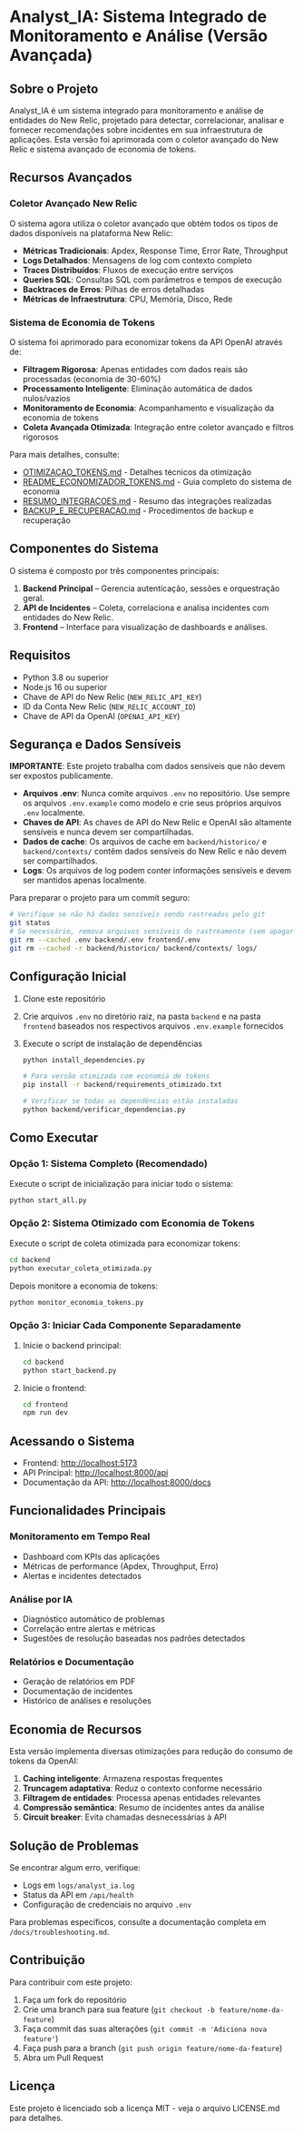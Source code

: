 # Analyst_IA: Sistema Integrado de Monitoramento e Análise (Versão Avançada)

## Sobre o Projeto

Analyst_IA é um sistema integrado para monitoramento e análise de entidades do New Relic, projetado para detectar, correlacionar, analisar e fornecer recomendações sobre incidentes em sua infraestrutura de aplicações. Esta versão foi aprimorada com o coletor avançado do New Relic e sistema avançado de economia de tokens.

## Recursos Avançados

### Coletor Avançado New Relic

O sistema agora utiliza o coletor avançado que obtém todos os tipos de dados disponíveis na plataforma New Relic:

- **Métricas Tradicionais**: Apdex, Response Time, Error Rate, Throughput
- **Logs Detalhados**: Mensagens de log com contexto completo
- **Traces Distribuídos**: Fluxos de execução entre serviços
- **Queries SQL**: Consultas SQL com parâmetros e tempos de execução
- **Backtraces de Erros**: Pilhas de erros detalhadas
- **Métricas de Infraestrutura**: CPU, Memória, Disco, Rede

### Sistema de Economia de Tokens

O sistema foi aprimorado para economizar tokens da API OpenAI através de:

- **Filtragem Rigorosa**: Apenas entidades com dados reais são processadas (economia de 30-60%)
- **Processamento Inteligente**: Eliminação automática de dados nulos/vazios
- **Monitoramento de Economia**: Acompanhamento e visualização da economia de tokens
- **Coleta Avançada Otimizada**: Integração entre coletor avançado e filtros rigorosos

Para mais detalhes, consulte:

- [OTIMIZACAO_TOKENS.md](backend/OTIMIZACAO_TOKENS.md) - Detalhes técnicos da otimização
- [README_ECONOMIZADOR_TOKENS.md](backend/README_ECONOMIZADOR_TOKENS.md) - Guia completo do sistema de economia
- [RESUMO_INTEGRACOES.md](RESUMO_INTEGRACOES.md) - Resumo das integrações realizadas
- [BACKUP_E_RECUPERACAO.md](BACKUP_E_RECUPERACAO.md) - Procedimentos de backup e recuperação

## Componentes do Sistema

O sistema é composto por três componentes principais:

1. **Backend Principal** – Gerencia autenticação, sessões e orquestração geral.
2. **API de Incidentes** – Coleta, correlaciona e analisa incidentes com entidades do New Relic.
3. **Frontend** – Interface para visualização de dashboards e análises.

## Requisitos

- Python 3.8 ou superior
- Node.js 16 ou superior
- Chave de API do New Relic (`NEW_RELIC_API_KEY`)
- ID da Conta New Relic (`NEW_RELIC_ACCOUNT_ID`)
- Chave de API da OpenAI (`OPENAI_API_KEY`)

## Segurança e Dados Sensíveis

**IMPORTANTE**: Este projeto trabalha com dados sensíveis que não devem ser expostos publicamente.

- **Arquivos .env**: Nunca comite arquivos `.env` no repositório. Use sempre os arquivos `.env.example` como modelo e crie seus próprios arquivos `.env` localmente.
- **Chaves de API**: As chaves de API do New Relic e OpenAI são altamente sensíveis e nunca devem ser compartilhadas.
- **Dados de cache**: Os arquivos de cache em `backend/historico/` e `backend/contexts/` contêm dados sensíveis do New Relic e não devem ser compartilhados.
- **Logs**: Os arquivos de log podem conter informações sensíveis e devem ser mantidos apenas localmente.

Para preparar o projeto para um commit seguro:

```bash
# Verifique se não há dados sensíveis sendo rastreados pelo git
git status
# Se necessário, remova arquivos sensíveis do rastreamento (sem apagar os arquivos)
git rm --cached .env backend/.env frontend/.env
git rm --cached -r backend/historico/ backend/contexts/ logs/
```

## Configuração Inicial

1. Clone este repositório
2. Crie arquivos `.env` no diretório raiz, na pasta `backend` e na pasta `frontend` baseados nos respectivos arquivos `.env.example` fornecidos
3. Execute o script de instalação de dependências

   ```bash
   python install_dependencies.py
   
   # Para versão otimizada com economia de tokens
   pip install -r backend/requirements_otimizado.txt
   
   # Verificar se todas as dependências estão instaladas
   python backend/verificar_dependencias.py
   ```

## Como Executar

### Opção 1: Sistema Completo (Recomendado)

Execute o script de inicialização para iniciar todo o sistema:

```bash
python start_all.py
```

### Opção 2: Sistema Otimizado com Economia de Tokens

Execute o script de coleta otimizada para economizar tokens:

```bash
cd backend
python executar_coleta_otimizada.py
```

Depois monitore a economia de tokens:

```bash
python monitor_economia_tokens.py
```

### Opção 3: Iniciar Cada Componente Separadamente

1. Inicie o backend principal:

   ```bash
   cd backend
   python start_backend.py
   ```

2. Inicie o frontend:

   ```bash
   cd frontend
   npm run dev
   ```

## Acessando o Sistema

- Frontend: [http://localhost:5173](http://localhost:5173)
- API Principal: [http://localhost:8000/api](http://localhost:8000/api)
- Documentação da API: [http://localhost:8000/docs](http://localhost:8000/docs)

## Funcionalidades Principais

### Monitoramento em Tempo Real

- Dashboard com KPIs das aplicações
- Métricas de performance (Apdex, Throughput, Erro)
- Alertas e incidentes detectados

### Análise por IA

- Diagnóstico automático de problemas
- Correlação entre alertas e métricas
- Sugestões de resolução baseadas nos padrões detectados

### Relatórios e Documentação

- Geração de relatórios em PDF
- Documentação de incidentes
- Histórico de análises e resoluções

## Economia de Recursos

Esta versão implementa diversas otimizações para redução do consumo de tokens da OpenAI:

1. **Caching inteligente**: Armazena respostas frequentes
2. **Truncagem adaptativa**: Reduz o contexto conforme necessário
3. **Filtragem de entidades**: Processa apenas entidades relevantes
4. **Compressão semântica**: Resumo de incidentes antes da análise
5. **Circuit breaker**: Evita chamadas desnecessárias à API

## Solução de Problemas

Se encontrar algum erro, verifique:

- Logs em `logs/analyst_ia.log`
- Status da API em `/api/health`
- Configuração de credenciais no arquivo `.env`

Para problemas específicos, consulte a documentação completa em `/docs/troubleshooting.md`.

## Contribuição

Para contribuir com este projeto:

1. Faça um fork do repositório
2. Crie uma branch para sua feature (`git checkout -b feature/nome-da-feature`)
3. Faça commit das suas alterações (`git commit -m 'Adiciona nova feature'`)
4. Faça push para a branch (`git push origin feature/nome-da-feature`)
5. Abra um Pull Request

## Licença

Este projeto é licenciado sob a licença MIT - veja o arquivo LICENSE.md para detalhes.
